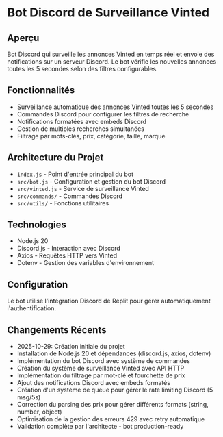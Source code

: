 # Bot Discord de Surveillance Vinted

## Aperçu
Bot Discord qui surveille les annonces Vinted en temps réel et envoie des notifications sur un serveur Discord. Le bot vérifie les nouvelles annonces toutes les 5 secondes selon des filtres configurables.

## Fonctionnalités
- Surveillance automatique des annonces Vinted toutes les 5 secondes
- Commandes Discord pour configurer les filtres de recherche
- Notifications formatées avec embeds Discord
- Gestion de multiples recherches simultanées
- Filtrage par mots-clés, prix, catégorie, taille, marque

## Architecture du Projet
- `index.js` - Point d'entrée principal du bot
- `src/bot.js` - Configuration et gestion du bot Discord
- `src/vinted.js` - Service de surveillance Vinted
- `src/commands/` - Commandes Discord
- `src/utils/` - Fonctions utilitaires

## Technologies
- Node.js 20
- Discord.js - Interaction avec Discord
- Axios - Requêtes HTTP vers Vinted
- Dotenv - Gestion des variables d'environnement

## Configuration
Le bot utilise l'intégration Discord de Replit pour gérer automatiquement l'authentification.

## Changements Récents
- 2025-10-29: Création initiale du projet
- Installation de Node.js 20 et dépendances (discord.js, axios, dotenv)
- Implémentation du bot Discord avec système de commandes
- Création du système de surveillance Vinted avec API HTTP
- Implémentation du filtrage par mot-clé et fourchette de prix
- Ajout des notifications Discord avec embeds formatés
- Création d'un système de queue pour gérer le rate limiting Discord (5 msg/5s)
- Correction du parsing des prix pour gérer différents formats (string, number, object)
- Optimisation de la gestion des erreurs 429 avec retry automatique
- Validation complète par l'architecte - bot production-ready
